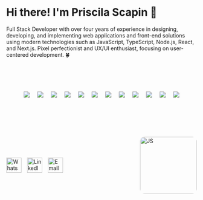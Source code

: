# Hi there! I'm Priscila Scapin 👋

Full Stack Developer with over four years of experience in designing, developing, and implementing web applications and front-end solutions using modern technologies such as JavaScript, TypeScript, Node.js, React, and Next.js. Pixel perfectionist and UX/UI enthusiast, focusing on user-centered development. 🍀 

<br><br>

<div style="display: flex; gap: 20px; overflow-x: auto; justify-content: center; flex-wrap: nowrap; margin: 40px 0;">

  <img src="https://img.shields.io/badge/JavaScript-F7DF1E?style=for-the-badge&logo=javascript&logoColor=black"/>
  <img src="https://img.shields.io/badge/React-20232A?style=for-the-badge&logo=react&logoColor=61DAFB"/>
  <img src="https://img.shields.io/badge/Next.js-000000?style=for-the-badge&logo=nextdotjs&logoColor=white"/>
  <img src="https://img.shields.io/badge/GraphQL-E10098?style=for-the-badge&logo=graphql&logoColor=white"/>
  <img src="https://img.shields.io/badge/Bootstrap-563D7C?style=for-the-badge&logo=bootstrap&logoColor=white"/>
  <img src="https://img.shields.io/badge/CSS3-1572B6?style=for-the-badge&logo=css3&logoColor=white"/>
  <img src="https://img.shields.io/badge/Node.js-339933?style=for-the-badge&logo=node.js&logoColor=white"/>
  <img src="https://img.shields.io/badge/Styled--Components-DB7093?style=for-the-badge&logo=styled-components&logoColor=white"/>
  <img src="https://img.shields.io/badge/-Zustand-602c3c?style=for-the-badge&logo=zustand&logoColor=white"/>
  <img src="https://img.shields.io/badge/-Recoil-3578E5?style=for-the-badge&logo=recoil&logoColor=white"/>
  <img src="https://img.shields.io/badge/-React%20Hook%20Form-EC5990?style=for-the-badge&logo=reacthookform&logoColor=white"/>
  <img src="https://img.shields.io/badge/-Jest-C21325?style=for-the-badge&logo=jest&logoColor=white"/>
</div>

<br><br>


<div style="display: flex; justify-content: space-between; align-items: center; gap: 20px; margin: 30px 0;">
  <div style="display: flex; gap: 15px; align-items: center;">
    <a href="https://api.whatsapp.com/send?1=pt_BR&phone=5511993444383" target="_blank" rel="noopener noreferrer">
      <img src="https://cdn.jsdelivr.net/gh/simple-icons/simple-icons/icons/whatsapp.svg" alt="WhatsApp" height="40" style="fill:#25D366"/>
    </a>
    <a href="https://www.linkedin.com/in/priscila-scapin/" target="_blank" rel="noopener noreferrer">
      <img src="https://cdn.jsdelivr.net/gh/simple-icons/simple-icons/icons/linkedin.svg" alt="LinkedIn" height="40" style="fill:#0077B5"/>
    </a>
    <a href="mailto:prihscapin@gmail.com">
      <img src="https://cdn.jsdelivr.net/gh/simple-icons/simple-icons/icons/gmail.svg" alt="Email" height="40" style="fill:#D14836"/>
    </a>
  </div>
  <img 
    src="https://camo.githubusercontent.com/e1784ce9f67450bbb344206d1e05579cf4c835b6e84add8e63d1c19b072e7aab/68747470733a2f2f6d69726f2e6d656469756d2e636f6d2f6d61782f313236302f312a2d744f6c644562666a696a786e3956715a65554c71672e676966" 
    alt="JS" 
    height="150" 
    style="border-radius: 12px;"
  />
</div>



<br><br><br>
